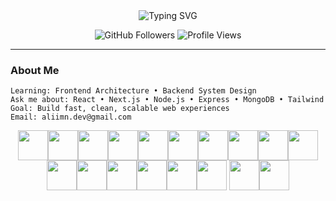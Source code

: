 

<div align="center">

<!-- Typing Animation -->
<img src="https://readme-typing-svg.herokuapp.com?font=Fira+Code&weight=700&size=34&pause=1000&color=00D9FF&center=true&vCenter=true&width=750&lines=Hi+%F0%9F%91%8B%2C+I'm+aliimndev;Fullstack+Developer+%F0%9F%92%BB;Building+Scalable+Web+Apps+%F0%9F%9A%80" alt="Typing SVG" />

<!-- Foto Profil (GANTI DENGAN FOTO KAMU) -->



<!-- Badges kecil -->
<p>
  <img src="https://img.shields.io/github/followers/aliimn?label=Follow&style=social" alt="GitHub Followers" />
  <img src="https://komarev.com/ghpvc/?username=aliimn&label=Profile%20Views&color=00D9FF&style=flat-square" alt="Profile Views" />
</p>

</div>

---

### About Me
```text
Learning: Frontend Architecture • Backend System Design
Ask me about: React • Next.js • Node.js • Express • MongoDB • Tailwind
Goal: Build fast, clean, scalable web experiences
Email: aliimn.dev@gmail.com
```
<div align="center">

<!-- Programming Languages -->
<img src="https://cdn.jsdelivr.net/gh/devicons/devicon/icons/javascript/javascript-original.svg" height="48" width="48" /><img src="https://cdn.jsdelivr.net/gh/devicons/devicon/icons/typescript/typescript-original.svg" height="48" width="48" /><img src="https://cdn.jsdelivr.net/gh/devicons/devicon/icons/go/go-original.svg" height="48" width="48" /><img src="https://cdn.jsdelivr.net/gh/devicons/devicon/icons/react/react-original.svg" height="48" width="48" /><img src="https://cdn.jsdelivr.net/gh/devicons/devicon/icons/nextjs/nextjs-original.svg" height="48" width="48" /><img src="https://cdn.jsdelivr.net/gh/devicons/devicon/icons/nodejs/nodejs-original.svg" height="48" width="48" /><img src="https://cdn.jsdelivr.net/gh/devicons/devicon/icons/express/express-original.svg" height="48" width="48" /><img src="https://cdn.jsdelivr.net/gh/devicons/devicon/icons/tailwindcss/tailwindcss-original.svg" height="48" width="48" /><img src="https://cdn.jsdelivr.net/gh/devicons/devicon/icons/bootstrap/bootstrap-original.svg" height="48" width="48" /><img src="https://cdn.jsdelivr.net/gh/devicons/devicon/icons/mongodb/mongodb-original.svg" height="48" width="48" /><img src="https://cdn.jsdelivr.net/gh/devicons/devicon/icons/postgresql/postgresql-original.svg" height="48" width="48" /><img src="https://cdn.jsdelivr.net/gh/devicons/devicon/icons/supabase/supabase-original.svg" height="48" width="48" /><img src="https://cdn.jsdelivr.net/gh/devicons/devicon/icons/git/git-original.svg" height="48" width="48" /><img src="https://cdn.jsdelivr.net/gh/devicons/devicon/icons/github/github-original.svg" height="48" width="48" /><img src="https://cdn.jsdelivr.net/gh/devicons/devicon/icons/vercel/vercel-original.svg" height="48" width="48" /><img src="https://cdn.jsdelivr.net/gh/devicons/devicon/icons/netlify/netlify-original.svg" height="48" width="48" />
<img src="https://cdn.jsdelivr.net/gh/devicons/devicon/icons/linux/linux-original.svg" height="48" width="48" /><img src="https://cdn.jsdelivr.net/gh/devicons/devicon/icons/vscode/vscode-original.svg" height="48" width="48" />

</div>

  
